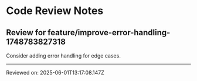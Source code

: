 # Code Review Notes

## Review for feature/improve-error-handling-1748783827318

Consider adding error handling for edge cases.

---
Reviewed on: 2025-06-01T13:17:08.147Z